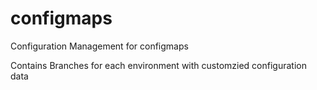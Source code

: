# configmaps
Configuration Management for configmaps

Contains Branches for each environment with customzied configuration data
